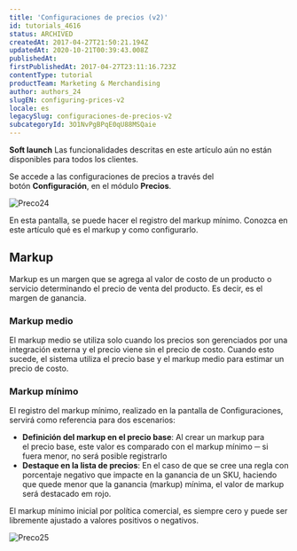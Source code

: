 ```yaml
---
title: 'Configuraciones de precios (v2)'
id: tutorials_4616
status: ARCHIVED
createdAt: 2017-04-27T21:50:21.194Z
updatedAt: 2020-10-21T00:39:43.008Z
publishedAt: 
firstPublishedAt: 2017-04-27T23:11:16.723Z
contentType: tutorial
productTeam: Marketing & Merchandising
author: authors_24
slugEN: configuring-prices-v2
locale: es
legacySlug: configuraciones-de-precios-v2
subcategoryId: 3O1NvPgBPqE0qU88MSQaie
---
```


**Soft launch**
Las funcionalidades descritas en este artículo aún no están disponibles para todos los clientes.

Se accede a las configuraciones de precios a través del botón **Configuración**, en el módulo **Precios**.

![Preco24](//images.contentful.com/alneenqid6w5/5Wm20idGbCG0uKei00QQOi/5e18f35d0dd0790e5be98341c67ab4a6/Preco24.gif)

En esta pantalla, se puede hacer el registro del markup mínimo. Conozca en este artículo qué es el markup y como configurarlo.

## Markup

Markup es un margen que se agrega al valor de costo de un producto o servicio determinando el precio de venta del producto. Es decir, es el margen de ganancia.

### Markup medio

El markup medio se utiliza solo cuando los precios son gerenciados por una integración externa y el precio viene sin el precio de costo. Cuando esto sucede, el sistema utiliza el precio base y el markup medio para estimar un precio de costo.

### Markup mínimo

El registro del markup mínimo, realizado en la pantalla de Configuraciones, servirá como referencia para dos escenarios:

- **Definición del markup en el precio base**: Al crear un markup para el precio base, este valor es comparado con el markup mínimo ─ si fuera menor, no será posible registrarlo
- **Destaque en la lista de precios**: En el caso de que se cree una regla con porcentaje negativo que impacte en la ganancia de un SKU, haciendo que quede menor que la ganancia (markup) mínima, el valor de markup será destacado em rojo.

El markup mínimo inicial por política comercial, es siempre cero y puede ser libremente ajustado a valores positivos o negativos.

![Preco25](//images.contentful.com/alneenqid6w5/12nLR9a2AMwCeuYmmIagCI/94ff929a610a22b1fec685acfc0aec7c/Preco25.gif)
